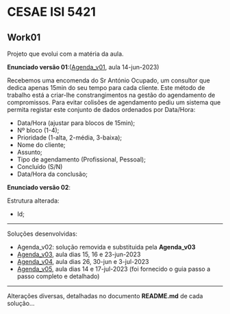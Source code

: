 # CESAE ISI 5421 
 
## Work01
 
Projeto que evolui com a matéria da aula.

**Enunciado versão 01**:([Agenda_v01](Agenda_v01/), aula 14-jun-2023)

Recebemos uma encomenda do Sr António Ocupado, um consultor que dedica apenas 15min do seu tempo para cada cliente. Este método de trabalho está a criar-lhe constrangimentos na gestão do agendamento de compromissos. Para evitar colisões de agendamento pediu um sistema que permita registar este conjunto de dados ordenados por Data/Hora:  
  - Data/Hora (ajustar para blocos de 15min);
  - Nº bloco (1-4);
  - Prioridade (1-alta, 2-média, 3-baixa);
  - Nome do cliente;
  - Assunto;
  - Tipo de agendamento (Profissional, Pessoal);
  - Concluído (S/N)
  - Data/Hora da conclusão;
 
**Enunciado versão 02**:
   
Estrutura alterada:  
  - Id;  
 
---------------- 
Soluções desenvolvidas:   
  
  - Agenda_v02: solução removida e substituida pela **Agenda_v03**  
  - [Agenda_v03](Agenda_v03/), aula dias 15, 16 e 23-jun-2023
  - [Agenda_v04](Agenda_v04/), aula dias 26, 30-jun e 3-jul-2023
  - [Agenda_v05](Agenda_v05/), aula dias 14 e 17-jul-2023 (foi fornecido o guia passo a passo completo e detalhado)
 
---------------- 
Alterações diversas, detalhadas no documento **README.md** de cada solução...  
 
 
 